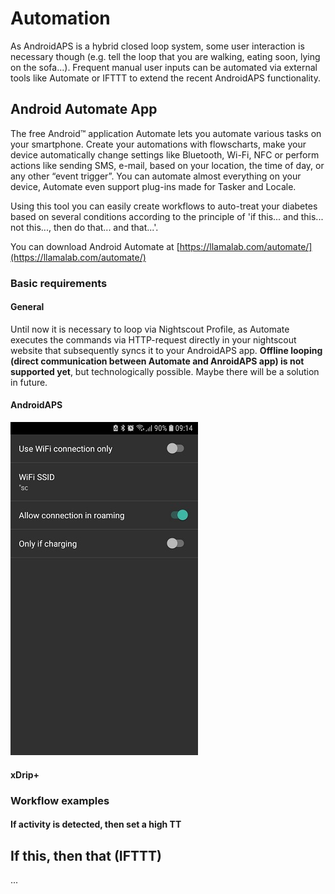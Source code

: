 # Automation

As AndroidAPS is a hybrid closed loop system, some user interaction is necessary though (e.g. tell the loop that you are walking, eating soon, lying on the sofa...). Frequent manual user inputs can be automated via external tools like Automate or IFTTT to extend the recent AndroidAPS functionality. 

## Android Automate App
The free Android™ application Automate lets you automate various tasks on your smartphone. Create your automations with flowscharts, make your device automatically change settings like Bluetooth, Wi-Fi, NFC or perform actions like sending SMS, e-mail, based on your location, the time of day, or any other “event trigger”. You can automate almost everything on your device, Automate even support plug-ins made for Tasker and Locale.

Using this tool you can easily create workflows to auto-treat your diabetes based on several conditions according to the principle of 'if this... and this... not this..., then do that... and that...'. 

You can download Android Automate at [https://llamalab.com/automate/](https://llamalab.com/automate/)

### Basic requirements

#### General
Until now it is necessary to loop via Nightscout Profile, as Automate executes the commands via HTTP-request directly in your nightscout website that subsequently syncs it to your AndroidAPS app. **Offline looping (direct communication between Automate and AnroidAPS app) is not supported yet**, but technologically possible. Maybe there will be a solution in future.

#### AndroidAPS
![Nightscout connection preferences](../images/automate-aaps1.jpg)


#### xDrip+


### Workflow examples

#### If activity is detected, then set a high TT


## If this, then that (IFTTT)
...
